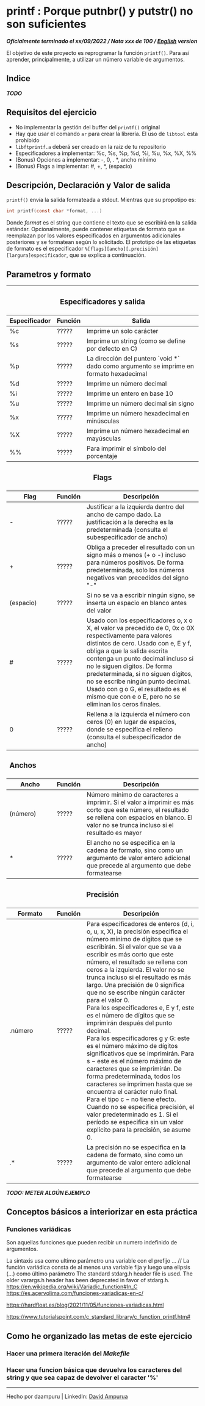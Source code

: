 # printf : Porque putnbr() y putstr() no son suficientes
***Oficialmente terminado el xx/09/2022 / Nota xxx de 100 / [English](README.md) version***

El objetivo de este proyecto es reprogramar la función `printf()`. Para así aprender, principalmente, a utilizar un número variable de argumentos.

## Indice
***TODO***

## Requisitos del ejercicio
- No implementar la gestión del buffer del `printf()` original
- Hay que usar el comando `ar` para crear la librería. El uso de `libtool` esta prohibido
- `libftprintf.a` deberá ser creado en la raiz de tu repositorio
- Especificadores a implementar: %c, %s, %p, %d, %i, %u, %x, %X, %%
- (Bonus) Opciones a implementar: -, 0, . *, ancho mínimo
- (Bonus) Flags a implementar: #, +, *, (espacio)

## Descripción, Declaración y Valor de salida
`printf()` envía la salida formateada a stdout. Mientras que su propotipo es:
```c
int printf(const char *format, ...)
```

Donde *format* es el string que contiene el texto que se escribirá en la salida estándar.
Opcionalmente, puede contener etiquetas de formato que se reemplazan por los valores especificados en argumentos adicionales posteriores y se formatean según lo solicitado. El prototipo de las etiquetas de formato es el especificador `%[flags][ancho][.precisión][largura]especificador`, que se explica a continuación.

## Parametros y formato
<table>
<thead>
  <tr>
    <th colspan="3"><h3>Especificadores y salida</h3></th>
  </tr>
  <tr>
    <th>Especificador</th>
    <th>Función</th>
    <th>Salida</th>
  </tr>
</thead>
<tbody>
  <tr>
    <td>%c</td>
    <td>?????</td>
    <td>Imprime un solo carácter</td>
  </tr>
  <tr>
    <td>%s</td>
    <td>?????</td>
    <td>Imprime un string (como se define por defecto en C)</td>
  </tr>
  <tr>
    <td>%p</td>
    <td>?????</td>
    <td>La dirección del puntero `void *` dado como argumento se imprime en formato hexadecimal</td>
  </tr>
  <tr>
    <td>%d</td>
    <td>?????</td>
    <td>Imprime un número decimal</td>
  </tr>
  <tr>
    <td>%i</td>
    <td>?????</td>
    <td>Imprime un entero en base 10</td>
  </tr>
  <tr>
    <td>%u</td>
    <td>?????</td>
    <td>Imprime un número decimal sin signo</td>
  </tr>
  <tr>
    <td>%x</td>
    <td>?????</td>
    <td>Imprime un número hexadecimal en minúsculas</td>
  </tr>
  <tr>
    <td>%X</td>
    <td>?????</td>
    <td>Imprime un número hexadecimal en mayúsculas</td>
  </tr>
  <tr>
    <td>%%</td>
    <td>?????</td>
    <td>Para imprimir el símbolo del porcentaje</td>
  </tr>
</tbody>
<thead>
  <tr>
    <th colspan="3"><h3>Flags</h3></th>
  </tr>
  <tr>
    <th>Flag</th>
    <th>Función</th>
    <th>Descripción</th>
  </tr>
</thead>
<tbody>
  <tr>
    <td>-</td>
    <td>?????</td>
    <td>Justificar a la izquierda dentro del ancho de campo dado. La justificación a la derecha es la predeterminada (consulta el subespecificador de ancho)</td>
  </tr>
  <tr>
    <td>+</td>
    <td>?????</td>
    <td>Obliga a preceder el resultado con un signo más o menos (+ o -) incluso para números positivos. De forma predeterminada, solo los números negativos van precedidos del signo "-"</td>
  </tr>
  <tr>
    <td>(espacio)</td>
    <td>?????</td>
    <td>Si no se va a escribir ningún signo, se inserta un espacio en blanco antes del valor</td>
  </tr>
  <tr>
    <td>#</td>
    <td>?????</td>
    <td>Usado con los especificadores o, x o X, el valor va precedido de 0, 0x o 0X respectivamente para valores distintos de cero. Usado con e, E y f, obliga a que la salida escrita contenga un punto decimal incluso si no le siguen dígitos. De forma predeterminada, si no siguen dígitos, no se escribe ningún punto decimal. Usado con g o G, el resultado es el mismo que con e o E, pero no se eliminan los ceros finales.</td>
  </tr>
  <tr>
    <td>0</td>
    <td>?????</td>
    <td>Rellena a la izquierda el número con ceros (0) en lugar de espacios, donde se especifica el relleno (consulta el subespecificador de ancho)</td>
  </tr>
</tbody>
<thead>
  <tr>
    <td colspan="3"><h3>Anchos</h3></td>
  </tr>
  <tr>
    <th>Ancho</th>
    <th>Función</th>
    <th>Descripción<br></th>
  </tr>
</thead>
<tbody>
  <tr>
    <td>(número)</td>
    <td>?????</td>
    <td>Número mínimo de caracteres a imprimir. Si el valor a imprimir es más corto que este número, el resultado se rellena con espacios en blanco. El valor no se trunca incluso si el resultado es mayor</td>
  </tr>
  <tr>
    <td>*</td>
    <td>?????</td>
    <td>El ancho no se especifica en la cadena de formato, sino como un argumento de valor entero adicional que precede al argumento que debe formatearse</td>
  </tr>
</tbody>
<thead>
  <tr>
    <th colspan="3"><h3>Precisión</h3></th>
  </tr>
  <tr>
    <th>Formato</th>
    <th>Función</th>
    <th>Descripción</th>
  </tr>
</thead>
<tbody>
  <tr>
    <td>.número</td>
    <td>?????</td>
    <td>Para especificadores de enteros (d, i, o, u, x, X), la precisión especifica el número mínimo de dígitos que se escribirán. Si el valor que se va a escribir es más corto que este número, el resultado se rellena con ceros a la izquierda. El valor no se trunca incluso si el resultado es más largo. Una precisión de 0 significa que no se escribe ningún carácter para el valor 0.<br>
    Para los especificadores e, E y f, este es el número de dígitos que se imprimirán después del punto decimal.<br>
    Para los especificadores g y G: este es el número máximo de dígitos significativos que se imprimirán. Para s − este es el número máximo de caracteres que se imprimirán. De forma predeterminada, todos los caracteres se imprimen hasta que se encuentra el carácter nulo final.<br>
    Para el tipo c − no tiene efecto. Cuando no se especifica precisión, el valor predeterminado es 1. Si el período se especifica sin un valor explícito para la precisión, se asume 0.</td>
  </tr>
  <tr>
    <td>.*</td>
    <td>?????</td>
    <td>La precisión no se especifica en la cadena de formato, sino como un argumento de valor entero adicional que precede al argumento que debe formatearse</td>
  </tr>
</tbody>
</table>

***TODO: METER ALGÚN EJEMPLO***

## Conceptos básicos a interiorizar en esta práctica
### Funciones variádicas
Son aquellas funciones que pueden recibir un numero indefinido de argumentos.

La sintaxis usa como ultimo parámetro una variable con el prefijo ... // La función variádica consta de al menos una variable fija y luego una elipsis (…) como último parámetro
The standard stdarg.h header file is used. The older varargs.h header has been deprecated in favor of stdarg.h.
https://en.wikipedia.org/wiki/Variadic_function#In_C
https://es.acervolima.com/funciones-variadicas-en-c/


https://hardfloat.es/blog/2021/11/05/funciones-variadicas.html

https://www.tutorialspoint.com/c_standard_library/c_function_printf.htm#

## Como he organizado las metas de este ejercicio
### Hacer una primera iteración del *Makefile*
### Hacer una funcion básica que devuelva los caracteres del string y que sea capaz de devolver el caracter '%'





---
Hecho por daampuru | LinkedIn: [David Ampurua](www.linkedin.com/in/david-ampurua)
